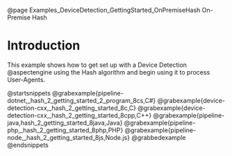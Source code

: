 @page Examples_DeviceDetection_GettingStarted_OnPremiseHash On-Premise Hash

# Introduction

This example shows how to get set up with a Device Detection @aspectengine using the Hash algorithm
and begin using it to process User-Agents.

@startsnippets
@grabexample{pipeline-dotnet,_hash_2_getting_started_2_program_8cs,C#}
@grabexample{device-detection-cxx,_hash_2_getting_started_8c,C}
@grabexample{device-detection-cxx,_hash_2_getting_started_8cpp,C++}
@grabexample{pipeline-java,hash_2_getting_started_8java,Java}
@grabexample{pipeline-php,_hash_2_getting_started_8php,PHP}
@grabexample{pipeline-node,_hash_2_getting_started_8js,Node.js}
@grabbedexample
@endsnippets
